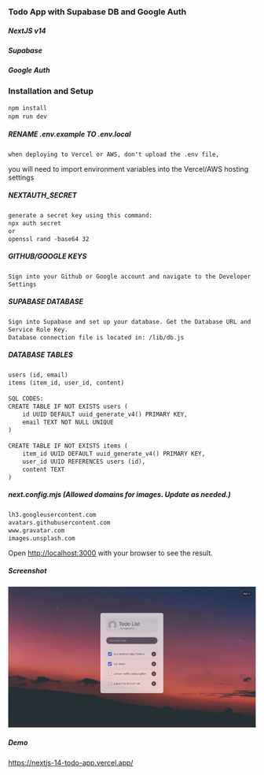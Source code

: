 
### Todo App with Supabase DB and Google Auth

##### NextJS v14
##### Supabase
##### Google Auth

### Installation and Setup

```bash
npm install
npm run dev
```

##### RENAME .env.example TO .env.local
    when deploying to Vercel or AWS, don't upload the .env file, 
you will need to import environment variables into the Vercel/AWS hosting settings

##### NEXTAUTH_SECRET
    generate a secret key using this command:
    npx auth secret
    or
    openssl rand -base64 32

##### GITHUB/GOOGLE KEYS
    Sign into your Github or Google account and navigate to the Developer Settings

##### SUPABASE DATABASE
    Sign into Supabase and set up your database. Get the Database URL and Service Role Key.
    Database connection file is located in: /lib/db.js

##### DATABASE TABLES
    users (id, email)
    items (item_id, user_id, content)

    SQL CODES:
    CREATE TABLE IF NOT EXISTS users (
        id UUID DEFAULT uuid_generate_v4() PRIMARY KEY,
        email TEXT NOT NULL UNIQUE
    )

    CREATE TABLE IF NOT EXISTS items (
        item_id UUID DEFAULT uuid_generate_v4() PRIMARY KEY,
        user_id UUID REFERENCES users (id),
        content TEXT
    )

##### next.config.mjs (Allowed domains for images. Update as needed.)
    lh3.googleusercontent.com
    avatars.githubusercontent.com
    www.gravatar.com
    images.unsplash.com

Open [http://localhost:3000](http://localhost:3000) with your browser to see the result.

##### Screenshot
<img src="/public/screenshot.jpg" alt="Todo App Screenshot">

##### Demo
https://nextjs-14-todo-app.vercel.app/